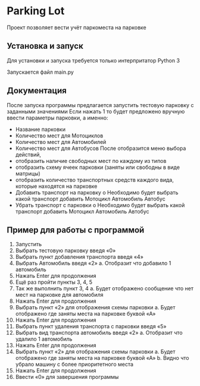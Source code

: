 # Parking Lot

 Проект позволяет вести учёт паркоместа на парковке

## Установка и запуск

Для установки и запуска требуется только интерпритатор Python 3

Запускается файл main.py

## Документация

После запуска программы предлагается запустить тестовую парковку с заданными значениями
Если нажать 1 то будет предложено вручную ввести параметры парковки, а именно:
 - Название парковки
 - Количество мест для Мотоциклов
 - Количество мест для Автомобилей
 - Количество мест для Автобусов
После отобразится меню выбора действий,
 -	отобразить наличие свободных мест по каждому из типов
 -	отобразить схему ячеек парковки (заняты или свободны в виде матрицы)
 -	отобразить количество транспортных средств каждого вида, которые находятся на парковке
 -	Добавить транспорт на парковку
  o	Необходимо будет выбрать какой транспорт добавить
   	Мотоцикл
   	Автомобиль
   	Автобус
 -	Убрать транспорт с парковки
  o	Необходимо будет выбрать какой транспорт добавить
   	Мотоцикл
   	Автомобиль
   	Автобус
   
## Пример для работы с программой

1.	Запустить
2.	Выбрать тестовую парковку введя «0»
3.	Выбрать пункт добавления транспорта введя «4»
4.	Выбрать Автомобиль введя «2»
  a.	Отобразит что добавило 1 автомобиль
5.	Нажать Enter для продолжения
6.	Ещё раз пройти пункты 3, 4, 5
7.	Так же выполнить пункт 3, 4 
  a.	Будет отображено сообщение что нет мест на парковке для автомобиля
8.	Нажать Enter для продолжения
9.	Выбрать пункт «2» для отображения схемы парковки
  a.	Будет отображено где заняты места на парковке буквой «А»
10.	Нажать Enter для продолжения
11.	Выбрать пункт удаления транспорта с парковки введя «5»
12.	Выбрать вид транспорта автомобиль введя «2»
  a.	Отобразит что удалило 1 автомобиль
13.	Нажать Enter для продолжения
14.	Выбрать пункт «2» для отображения схемы парковки
  a.	Будет отображено где заняты места на парковке буквой «А»
  b.	Видно что убрало машину с более приоритетного места
15.	Нажать Enter для продолжения
16.	Ввести «0» для завершения программы
